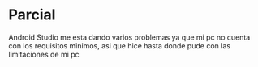 # Parcial

Android Studio me esta dando varios problemas ya que mi pc no cuenta con los requisitos minimos, asi que hice hasta donde pude con las limitaciones de mi pc
